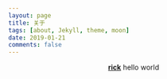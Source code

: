 ```yaml
---
layout: page
title: 关于
tags: [about, Jekyll, theme, moon]
date: 2019-01-21
comments: false
---
```

    
<center><a href="http://taylantatli.github.io/Moon"><b>rick</b></a> hello world</center>

 